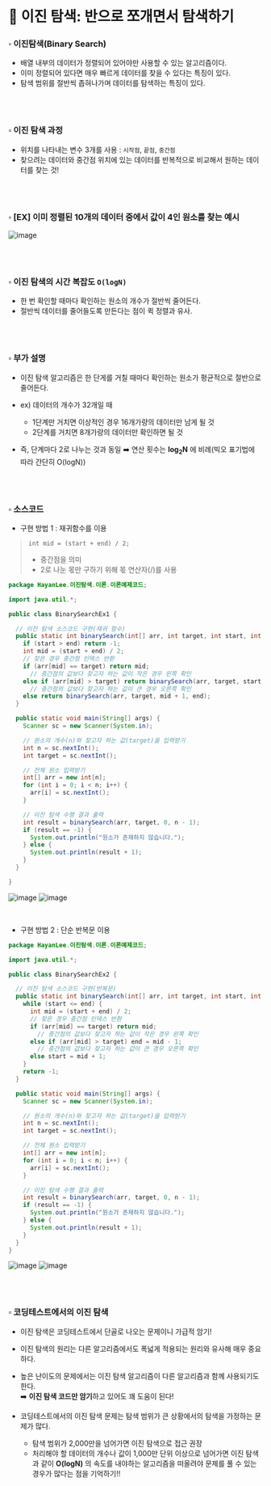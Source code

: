 # 📂 이진 탐색: 반으로 쪼개면서 탐색하기
### ▫️ 이진탐색(Binary Search)
- 배열 내부의 데이터가 정렬되어 있어야만 사용할 수 있는 알고리즘이다.
- 이미 정렬되어 있다면 매우 빠르게 데이터를 찾을 수 있다는 특징이 있다.
- 탐색 범위를 절반씩 좁혀나가며 데이터를 탐색하는 특징이 있다.

<br>
<br>

### ▫️ 이진 탐색 과정
- 위치를 나타내는 변수 3개를 사용 : ```시작점```, ```끝점```, ```중간점```
- 찾으려는 데이터와 중간점 위치에 있는 데이터를 반복적으로 비교해서 원하는 데이터를 찾는 것!

<br>
<br>

### ▫️ [EX] 이미 정렬된 10개의 데이터 중에서 값이 4인 원소를 찾는 예시
![image](https://github.com/hayannn/2L24-Algo-Study/assets/102213509/49105c0c-d801-4d6e-b204-e4a79d351565)

<br>
<br>

### ▫️ 이진 탐색의 시간 복잡도 ```O(logN)```
- 한 번 확인할 때마다 확인하는 원소의 개수가 절반씩 줄어든다.
- 절반씩 데이터를 줄어들도록 만든다는 점이 퀵 정렬과 유사.

<br>
<br>

### ▫️ 부가 설명
- 이진 탐색 알고리즘은 한 단게를 거칠 때마다 확인하는 원소가 평균적으로 절반으로 줄어든다.
- ex) 데이터의 개수가 32개일 때
  - 1단계만 거치면 이상적인 경우 16개가량의 데이터만 남게 될 것
  - 2단계를 거치면 8개가량의 데이터만 확인하면 될 것


- 즉, 단계마다 2로 나누는 것과 동일 ➡️ 연산 횟수는 **log<sub>2</sub>N** 에 비례(빅오 표기법에 따라 간단히 O(logN))

<br>
<br>

### ▫️ 소스코드
- 구현 방법 1 : 재귀함수를 이용
> ```int mid = (start + end) / 2;```
> - 중간점을 의미
> - 2로 나눈 몫만 구하기 위해 몫 연산자(/)를 사용

```java
package HayanLee.이진탐색.이론.이론예제코드;

import java.util.*;

public class BinarySearchEx1 {

  // 이진 탐색 소스코드 구현(재귀 함수)
  public static int binarySearch(int[] arr, int target, int start, int end) {
    if (start > end) return -1;
    int mid = (start + end) / 2;
    // 찾은 경우 중간점 인덱스 반환
    if (arr[mid] == target) return mid;
      // 중간점의 값보다 찾고자 하는 값이 작은 경우 왼쪽 확인
    else if (arr[mid] > target) return binarySearch(arr, target, start, mid - 1);
      // 중간점의 값보다 찾고자 하는 값이 큰 경우 오른쪽 확인
    else return binarySearch(arr, target, mid + 1, end);
  }

  public static void main(String[] args) {
    Scanner sc = new Scanner(System.in);

    // 원소의 개수(n)와 찾고자 하는 값(target)을 입력받기
    int n = sc.nextInt();
    int target = sc.nextInt();

    // 전체 원소 입력받기
    int[] arr = new int[n];
    for (int i = 0; i < n; i++) {
      arr[i] = sc.nextInt();
    }

    // 이진 탐색 수행 결과 출력
    int result = binarySearch(arr, target, 0, n - 1);
    if (result == -1) {
      System.out.println("원소가 존재하지 않습니다.");
    } else {
      System.out.println(result + 1);
    }
  }

}
```
![image](https://github.com/hayannn/2L24-Algo-Study/assets/102213509/2669e636-c3fc-406f-add5-0148739f82e2)
![image](https://github.com/hayannn/2L24-Algo-Study/assets/102213509/8211d8ed-24f8-4b69-8222-1b480c02c557)

<br>

- 구현 방법 2 : 단순 반복문 이용

```java
package HayanLee.이진탐색.이론.이론예제코드;

import java.util.*;

public class BinarySearchEx2 {

  // 이진 탐색 소스코드 구현(반복문)
  public static int binarySearch(int[] arr, int target, int start, int end) {
    while (start <= end) {
      int mid = (start + end) / 2;
      // 찾은 경우 중간점 인덱스 반환
      if (arr[mid] == target) return mid;
        // 중간점의 값보다 찾고자 하는 값이 작은 경우 왼쪽 확인
      else if (arr[mid] > target) end = mid - 1;
        // 중간점의 값보다 찾고자 하는 값이 큰 경우 오른쪽 확인
      else start = mid + 1;
    }
    return -1;
  }

  public static void main(String[] args) {
    Scanner sc = new Scanner(System.in);

    // 원소의 개수(n)와 찾고자 하는 값(target)을 입력받기
    int n = sc.nextInt();
    int target = sc.nextInt();

    // 전체 원소 입력받기
    int[] arr = new int[n];
    for (int i = 0; i < n; i++) {
      arr[i] = sc.nextInt();
    }

    // 이진 탐색 수행 결과 출력
    int result = binarySearch(arr, target, 0, n - 1);
    if (result == -1) {
      System.out.println("원소가 존재하지 않습니다.");
    } else {
      System.out.println(result + 1);
    }
  }
}

```

![image](https://github.com/hayannn/2L24-Algo-Study/assets/102213509/b905bd49-2d40-43e8-9a45-450e4f8ffff4)
![image](https://github.com/hayannn/2L24-Algo-Study/assets/102213509/6935286f-1fe8-4d73-8352-6bb2c3f38a43)

<br>
<br>

### ▫️ 코딩테스트에서의 이진 탐색
- 이진 탐색은 코딩테스트에서 단골로 나오는 문제이니 가급적 암기!
- 이진 탐색의 원리는 다른 알고리즘에서도 폭넓게 적용되는 원리와 유사해 매우 중요하다.
- 높은 난이도의 문제에서는 이진 탐색 알고리즘이 다른 알고리즘과 함께 사용되기도 한다.
  <br> ➡️ **이진 탐색 코드만 암기**하고 있어도 꽤 도움이 된다!


- 코딩테스트에서의 이진 탐색 문제는 탐색 범위가 큰 상황에서의 탐색을 가정하는 문제가 많다.
  - 탐색 범위가 2,000만을 넘어가면 이진 탐색으로 접근 권장
  - 처리해야 할 데이터의 개수나 값이 1,000만 단위 이상으로 넘어가면 이진 탐색과 같이 **O(logN)** 의 속도를 내야하는 알고리즘을 떠올려야 문제를 풀 수 있는 경우가 많다는 점을 기억하기!!